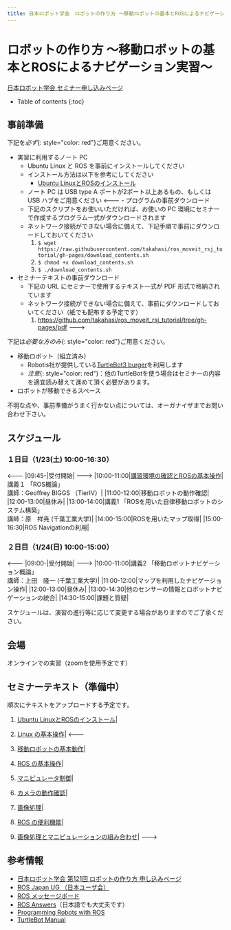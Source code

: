 ```yaml
---
title: 日本ロボット学会　ロボットの作り方 ～移動ロボットの基本とROSによるナビゲーション実習～
---
```


# ロボットの作り方 ～移動ロボットの基本とROSによるナビゲーション実習～

[日本ロボット学会 セミナー申し込みページ](https://www.rsj.or.jp/event/seminar/news/2020/s131.html)

- Table of contents
{:toc}

## 事前準備

下記を*必ず*{: style="color: red"}ご用意ください。

- 実習に利用するノート PC
  - Ubuntu Linux と ROS を事前にインストールしてください
  - インストール方法は以下を参考にしてください
    - [Ubuntu LinuxとROSのインストール](linux_and_ros_install.html)
  - ノート PC は USB type A ポートが2ポート以上あるもの、もしくは USB ハブをご用意ください
<--- - プログラムの事前ダウンロード
  - 下記のスクリプトをお使いいただければ、お使いの PC 環境にセミナーで作成するプログラム一式がダウンロードされます
  - ネットワーク接続ができない場合に備えて、下記手順で事前にダウンロードしておいてください
    1. `$ wget https://raw.githubusercontent.com/takahasi/ros_moveit_rsj_tutorial/gh-pages/download_contents.sh`
    1. `$ chmod +x download_contents.sh`
    1. `$ ./download_contents.sh`
- セミナーテキストの事前ダウンロード
  - 下記の URL にセミナーで使用するテキスト一式が PDF 形式で格納されています
  - ネットワーク接続ができない場合に備えて、事前にダウンロードしておいてください（紙でも配布する予定です）
    1. <https://github.com/takahasi/ros_moveit_rsj_tutorial/tree/gh-pages/pdf> 
--->

下記は*必要な方のみ*{: style="color: red"}ご用意ください。

- 移動ロボット（組立済み）
  - Robotis社が提供している[TurtleBot3 burger](https://emanual.robotis.com/docs/en/platform/turtlebot3/overview/)を利用します
  - _注意_{: style="color: red"}：他のTurtleBotを使う場合はセミナーの内容を適宜読み替えて進めて頂く必要があります。
- ロボットが移動できるスペース

不明な点や、事前準備がうまく行かない点については、オーガナイザまでお問い合わせ下さい。

## スケジュール

### １日目（1/23(土) 10:00-16:30）

<--- |09:45-|受付開始| --->
|10:00-11:00|[講習環境の確認とROSの基本操作](ros_basics.html)|
講義１ 「ROS概論」<br>講師：Geoffrey BIGGS （TierⅣ）|
|11:00-12:00|移動ロボットの動作確認|
|12:00-13:00|昼休み|
|13:00-14:00|講義1 「ROSを用いた自律移動ロボットのシステム構築」<br>講師：原　祥尭 (千葉工業大学)|
|14:00-15:00|ROSを用いたマップ取得|
|15:00-16:30|ROS Navigationの利用|

### ２日目（1/24(日) 10:00-15:00）

<--- |09:00-|受付開始| --->
|10:00-11:00|講義2 「移動ロボットナビゲーション概論」<br>講師：上田　隆一 (千葉工業大学)|
|11:00-12:00|マップを利用したナビゲージョン操作|
|12:00-13:00|昼休み|
|13:00-14:30|他のセンサーの情報とロボットナビゲーションの統合|
|14:30-15:00|課題と質疑|

スケジュールは、演習の進行等に応じて変更する場合がありますのでご了承ください。

## 会場

オンラインでの実習（zoomを使用予定です）


## セミナーテキスト（準備中）
順次にテキストをアップロードする予定です。

1. [Ubuntu LinuxとROSのインストール](linux_and_ros_install.html)|

1. [Linux の基本操作](linux_basics.html)|
<---
1. [移動ロボットの基本動作](manipulator_check.html)|

1. [ROS の基本操作](ros_basics.html)|

1. [マニピュレータ制御](manipulators_and_moveit.html)|

1. [カメラの動作確認](camera_check.html)|

1. [画像処理](image_processing_and_opencv.html)|

1. [ROS の便利機能](ros_useful_stuff.html)|

1. [画像処理とマニピュレーションの組み合わせ](full_application.html)|
--->

## 参考情報

- [日本ロボット学会 第121回 ロボットの作り方 申し込みページ](https://www.rsj.or.jp/event/seminar/news/2020/s131.html)
- [ROS Japan UG （日本ユーザ会）](https://rosjp.connpass.com/)
- [ROS メッセージボード](https://discourse.ros.org/)
- [ROS Answers](http://answers.ros.org/)（日本語でも大丈夫です）
- [Programming Robots with ROS](http://shop.oreilly.com/product/0636920024736.do)
- [TurtleBot Manual](https://emanual.robotis.com/docs/en/platform/turtlebot3/overview/)
